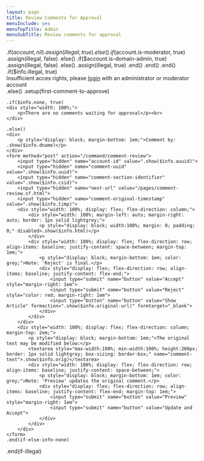 ```yaml
---
layout: page
title: Review Comments for Approval
menuInclude: yes
menuTopTitle: Admin
menuSubTitle: Review comments for approval
---
```

<style>
input { color: black; }
textarea { color: black; }
p { margin: 0; }
</style>

.if($account, nil)
	.assign(illegal, true)
.else()
	.if($account.is-moderator, true)
		.assign(illegal, false)
	.else()
		.if($account.is-domain-admin, true)
			.assign(illegal, false)
		.else()
			.assign(illegal, true)
		.end()
	.end()
.end()

.if($info.illegal, true)
<div style="width: 100%;">
	<p>Insufficient acces rights, please <a href="/pages/login.sf.html">login</a> with an administrator or moderator account</p>
</div>

.else()
	.setup(first-comment-to-approve)
<div style="width: 100%; display: flex; flex-direction: column;">

	.if($info.none, true)
	<div style="width: 100%;">
		<p>There are no comments waiting for approval</p><br>
	</div>

	.else()
	<div>
		<p style="display: block; margin-bottom: 1em;">Comment by: .show($info.dname)</p>
	</div>
	<form method="post" action="/command/comment-review">
		<input type="hidden" name="account-id" value=".show($info.auuid)">
		<input type="hidden" name="comment-uuid" value=".show($info.uuid)">
		<input type="hidden" name="comment-section-identifier" value=".show($info.csid)">
		<input type="hidden" name="next-url" value="/pages/comment-review.sf.html">
		<input type="hidden" name="comment-original-timestamp" value=".show($info.timp)">
		<div style="width: 100%; display: flex; flex-direction: column;">
			<div style="width: 100%; margin-left: auto; margin-right: auto; border: 1px solid lightgrey;">
				<p style="display: block; width:100%; margin: 0; padding: 0;" disabled>.show($info.html)</p>
			</div>
			<div style="width: 100%; display: flex; flex-direction: row; align-items: baseline; justify-content: space-between; margin-top: 1em;">
				<p style="display: block; margin-bottom: 1em; color: grey;">Note: 'Reject' is final.</p>
				<div style="display: flex; flex-direction: row; align-items: baseline; justify-content: flex-end;">
					<input type="submit" name="button" value="Accept" style="margin-right: 1em">
					<input type="submit" name="button" value="Reject" style="color: red; margin-right: 1em">
					<input type="button" name="button" value="Show Article" formaction=".show($info.original-url)" formtarget="_blank">
		 		</div>
			</div>
		</div>
		<div style="width: 100%; display: flex; flex-direction: column; margin-top: 2em;">
			<p style="display: block; margin-bottom: 1em;">The original text may be modified below:</p>
			<textarea style="max-width:100%; min-width:100%; height:200px; border: 1px solid lightgrey; box-sizing: border-box;" name="comment-text">.show($info.orig)</textarea>
			<div style="width: 100%; display: flex; flex-direction: row; align-items: baseline; justify-content: space-between;">
				<p style="display: block; margin-bottom: 1em; color: grey;">Note: 'Preview' updates the original comment.</p>
				<div style="display: flex; flex-direction: row; align-items: baseline; justify-content: flex-end; margin-top: 1em;">
					<input type="submit" name="button" value="Preview" style="margin-right: 1em">
					<input type="submit" name="button" value="Update and Accept">
				</div>
			</div>
		</div>
	</form>
	.end(if-else-info-none)

</div>
.end(if-illegal)